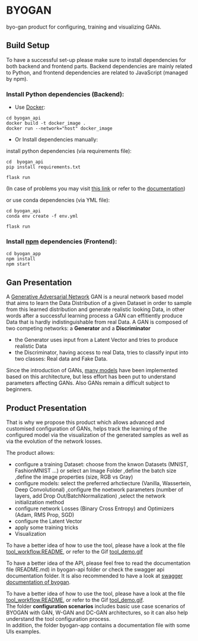 # BYOGAN

byo-gan product for configuring, training and visualizing GANs.

## Build Setup
To have a successful set-up please make sure to install dependencies for both backend and frontend parts.
Backend dependencies are mainly related to Python, and frontend dependencies are related to JavaScript (managed by npm).

### Install Python dependencies (Backend):

  + Use [Docker](https://docs.docker.com/get-docker/):
```
cd byogan_api
docker build -t docker_image .
docker run --network="host" docker_image
```

  + Or Install dependencies manually:

install python dependencies (via requirements file):
```
cd  byogan_api
pip install requirements.txt

flask run
```
(In case of problems you may visit [this link](https://stackoverflow.com/questions/7225900/how-to-install-packages-using-pip-according-to-the-requirements-txt-file-from-a) or refer to the [documentation](https://pip.pypa.io/en/stable/user_guide/))

or use conda dependencies (via YML file):
```
cd byogan_api
conda env create -f env.yml

flask run
```


### Install [npm](https://www.npmjs.com/) dependencies (Frontend):
```
cd byogan_app
npm install
npm start
```

## Gan Presentation
A [Generative Adversarial Network](https://arxiv.org/abs/1406.2661) GAN is a neural network based model that aims to learn the Data Distribution of a given Dataset in order to sample from this learned distribution and generate realistic looking Data, in other words after a successful learning process a GAN can effitiently produce Data that is hardly indistinguishable from real Data.
A GAN is composed of two competing networks: a **Generator** and a **Discriminator**
+ the Generator uses input from a Latent Vector and tries to produce realistic Data
+ the Discriminator, having access to real Data, tries to classify input into two classes: Real data and Fake Data.

Since the introduction of GANs, [many models](https://machinelearningmastery.com/tour-of-generative-adversarial-network-models/) have been implemented based on this architecture, but less effort has been put to understand parameters affecting GANs. Also GANs remain a difficult subject to beginners.

## Product Presentation
That is why we propose this product which allows advanced and customised configuration of GANs, helps track the learning of the configured model via the visualization of the generated samples as well as via the evolution of the network losses.

The product allows:
+ configure a training Dataset:
   choose from the knwon Datasets (MNIST, FashionMNIST ...) or select an Image Folder
   ,define the batch size
   ,define the image properties (size, RGB vs Gray)
+ configure models:
   select the preferred arhctiecture (Vanilla, Wassertein, Deep Convolutional)
   ,configure the noetwork parameters (number of layers, add Drop Out/BatchNormalization)
   ,select the network initialization method
+ configure network Losses (Binary Cross Entropy) and Optimizers (Adam, RMS Prop, SGD)
+ configure the Latent Vector
+ apply some training tricks
+ Visualization

To have a better idea of how to use the tool, please have a look at the file [tool_workflow.README](tool_workflow.md), or refer to the Gif [tool_demo.gif](tool_demo.gif) <br />

To have a better idea of the API, please feel free to read the documentation file (README.md) in byogan-api folder or check the swagger api documentation folder. It is also recommended to have a look at [swagger documentation of byogan](https://app.swaggerhub.com/apis/AyoubBenaissa/BYOGAN_api/1.0.0). <br />

To have a better idea of how to use the tool, please have a look at the file [tool_workflow.README](tool_workflow.md), or refer to the Gif [tool_demo.gif](tool_demo.gif). <br />
The folder **configuration scenarios** includes basic use case scenarios of BYOGAN with GAN, W-GAN and DC-GAN architectures, so it can also help understand the tool configuration process. <br />
In addition, the folder byogan-app contains a documentation file with some UIs examples.


